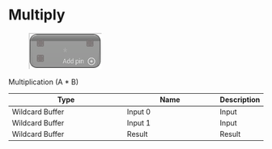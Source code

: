 # Multiply

<div align="left" data-full-width="false">

<figure><img src="Multiply.png" alt=""><figcaption></figcaption></figure>

</div>

Multiplication (A * B)

<table>
<thead><tr><th width="250">Type</th><th width="200">Name</th><th>Description</th></tr></thead>
<tbody>
<tr><td>Wildcard Buffer</td><td>Input 0</td><td>Input</td></tr>
<tr><td>Wildcard Buffer</td><td>Input 1</td><td>Input</td></tr>
<tr><td>Wildcard Buffer</td><td>Result</td><td>Result</td></tr>
</tbody>
</table>